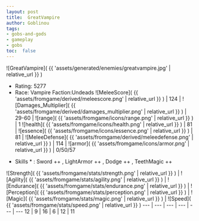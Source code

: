 ```yaml
---
layout: post
title:  GreatVampire
author: Goblinou
tags:
- gobs-and-gods
- gameplay
- gobs
toc:  false
---
```


![GreatVampire]( {{ 'assets/generated/enemies/greatvampire.jpg' | relative_url }} )
- Rating: 5277
- Race: Vampire  Faction:Undeads
![MeleeScore]( {{ 'assets/fromgame/derived/meleescore.png' | relative_url }} ) | 124 | ![Damages_Multiplier]( {{ 'assets/fromgame/derived/damages_multiplier.png' | relative_url }} ) | 29-60 | ![range]( {{ 'assets/fromgame/icons/range.png' | relative_url }} ) | 1
![health]( {{ 'assets/fromgame/icons/health.png' | relative_url }} ) | 81 | ![essence]( {{ 'assets/fromgame/icons/essence.png' | relative_url }} ) | 81 | ![MeleeDefense]( {{ 'assets/fromgame/derived/meleedefense.png' | relative_url }} ) | 114 | ![armor]( {{ 'assets/fromgame/icons/armor.png' | relative_url }} ) | 0/50/57
* Skills * : Sword ++ , LightArmor ++ , Dodge ++ , TeethMagic ++ 

![Strength]( {{ 'assets/fromgame/stats/strength.png' | relative_url }} ) | ![Agility]( {{ 'assets/fromgame/stats/agility.png' | relative_url }} ) | ![Endurance]( {{ 'assets/fromgame/stats/endurance.png' | relative_url }} ) | ![Perception]( {{ 'assets/fromgame/stats/perception.png' | relative_url }} ) | ![Magic]( {{ 'assets/fromgame/stats/magic.png' | relative_url }} ) | ![Speed]( {{ 'assets/fromgame/stats/speed.png' | relative_url }} )
--- | --- | --- | --- | --- | ---
12 | 9 | 16 | 6 | 12 | 11
